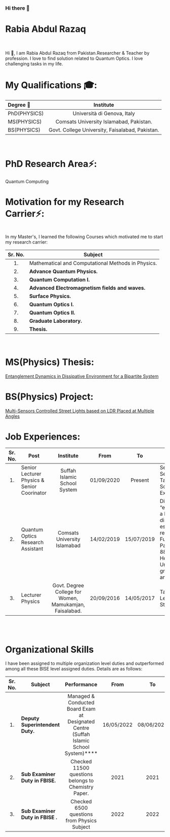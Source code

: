 ### Hi there 👋

<!--
**rabia-rashid/rabia-rashid** is a ✨ _special_ ✨ repository because its `README.md` (this file) appears on your GitHub profile.

Here are some ideas to get you started:

- 🔭 I’m currently working on ...

- 🌱 I’m currently learning ...
- 👯 I’m looking to collaborate on ...
- 🤔 I’m looking for help with ...
- 💬 Ask me about ...
- 📫 How to reach me: ...
- 😄 Pronouns: ...
- ⚡ Fun fact: ...
-->
# Rabia Abdul Razaq
<br>

Hi 👋, I am Rabia Abdul Razaq from Pakistan.Researcher & Teacher by profession. I love to find solution related to Quantum Optics. I love challenging tasks in my life.

# My Qualifications 🎓: 

|  Degree 📘  | Institute
|  :-------- | :---------------: |
|  PhD(PHYSICS) | Università di Genova, Italy  | 2023 | 2026 |
|  MS(PHYSICS) | Comsats University Islamabad, Pakistan.  | 2017 | 2019 |
|  BS(PHYSICS) | Govt. College University, Faisalabad, Pakistan.  | 2012 | 2016 |

<br>

# PhD Research Area⚡:
Quantum Computing

# Motivation for my Research Carrier⚡:
<br>
In my Master's, I learned the following Courses which motivated me to start my research carrier:

| Sr. No. | Subject | 
| :-----: | ------- | 
| 1. | Mathematical and Computational Methods in Physics.
| 2. | ****Advance Quantum Physics.**** 
| 3. | ****Quantum Computation I.**** 
| 4. | ****Advanced Electromagnetism fields and waves.****
| 5. | ****Surface Physics.**** 
| 6. | ****Quantum Optics I.**** 
| 7. | ****Quantum Optics II.**** 
| 8. | ****Graduate Laboratory.**** 
| 9. | ****Thesis.**** | 6* | - | Approved |
<br>

# MS(Physics) Thesis: 
<a href="https://github.com/rabia-rashid/Entanglement-Dynamics-in-Dissipative-Environment-for-a-Bipartite-System"> Entanglement Dynamics in Dissipative Environment for a Bipartite System </a>
<br>

# BS(Physics) Project: 
<a href="https://github.com/rabia-rashid/Multi-Sensors-Controlled-Street-Lights-based-on-LDR-Placed-at-Multiple-Angles"> Multi-Sensors Controlled Street Lights based on LDR Placed at Multiple Angles </a>
<br>

# Job Experiences:
| Sr. No. | Post | Institute | From | To | Responsibilities |
| :-----: | ------- | :----------: | :--: | :--: | -- |
| 1. | Senior Lecturer Physics & Senior Coorinator | Suffah Islamic School System | 01/09/2020 | Present | Senior Physics Teacher and Senior Coordinator, Time Table Management, Exam Schedule Management, Expenditures Management |
| 2. | Quantum Optics Research Assistant |  Comsats University Islamabad | 14/02/2019 | 15/07/2019 | Directly worked on Project: “entanglement dynamics of a bipartite system under dissipative threats, especially in case of thermal reservoir".<br> Funding Agency: HEC Pakistan, NRPU: 8864/NRPU/R&D/HEC/2017.<br> Helped Supervisor for Undergraduate Teaching by grading class assignments and quizzes |
| 3. | Lecturer Physics |  Govt. Degree College for Women, Mamukamjan, Faisalabad. | 20/09/2016 | 14/05/2017 | Taught Physics Subject to A Level and Intermediate Students |

<br><br>
# Organizational Skills
I have been assigned to multiple organization level duties and outperformed among all these BISE level assigned duties. Details are as follows:

| Sr. No. | Subject | Performance | From | To |
| :-----: | ------- | :----------: | :--: | :--: |
| 1. | ****Deputy Superintendent Duty.**** | Managed & Conducted Board Exam at Designated Centre (Suffah Islamic School System)**** | 16/05/2022 | 08/06/2022 |
| 2. | ****Sub Examiner Duty in FBISE.**** | Checked 11500 questions belongs to Chemistry Paper. | 2021 | 2021 |
| 3. | ****Sub Examiner Duty in FBISE .**** | Checked 6500 questions from Physics Subject | 2022 | 2022 |

